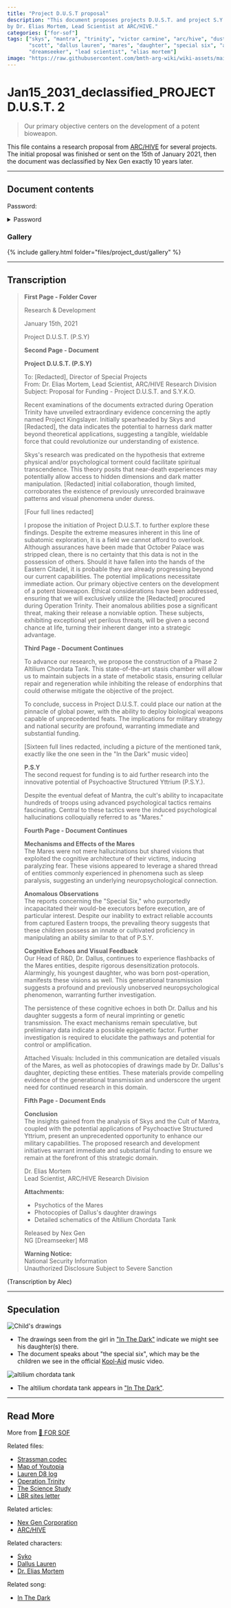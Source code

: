 ```yaml
---
title: "Project D.U.S.T proposal"
description: "This document proposes projects D.U.S.T. and project S.Y.K.O. The proposal was written 
by Dr. Elias Mortem, Lead Scientist at ARC/HIVE."
categories: ["for-sof"]
tags: ["skys", "mantra", "trinity", "victor carmine", "arc/hive", "dust", "psy", "syko", 
       "scott", "dallus lauren", "mares", "daughter", "special six", "altilium chordata", 
       "dreamseeker", "lead scientist", "elias mortem"]
image: "https://raw.githubusercontent.com/bmth-arg-wiki/wiki-assets/main/files/project_dust/gallery/a_projectdust.png"
---
```


# Jan15_2031_declassified_PROJECT D.U.S.T. 2

> Our primary objective centers on the development of a potent bioweapon.

This file contains a research proposal from [ARC/HIVE](../music/amo-in-the-dark) 
for several projects. The initial proposal was finished or sent on the 15th of January 2021, 
then the document was declassified by Nex Gen exactly 10 years later.

***

## Document contents

Password:

<details class="password">
    <summary>Password</summary>

{{"![password](https://raw.githubusercontent.com/bmth-arg-wiki/wiki-assets/main/files/project_dust/dust-password.png)" | markdownify}}

The last two sigils are switched around.

</details>

### Gallery

{% include gallery.html folder="files/project_dust/gallery" %}

***

## Transcription


> **First Page - Folder Cover**
>
> Research & Development
>
> January 15th, 2021
>
> Project D.U.S.T. (P.S.Y)
>
> **Second Page - Document**
>
> **Project D.U.S.T. (P.S.Y)**
>
> To: [Redacted], Director of Special Projects  
> From: Dr. Elias Mortem, Lead Scientist, ARC/HIVE Research Division  
> Subject: Proposal for Funding - Project D.U.S.T. and S.Y.K.O.
>
> Recent examinations of the documents extracted during Operation Trinity have unveiled extraordinary evidence concerning the aptly named Project Kingslayer. Initially spearheaded by Skys and [Redacted], the data indicates the potential to harness dark matter beyond theoretical applications, suggesting a tangible, wieldable force that could revolutionize our understanding of existence.
>
> Skys's research was predicated on the hypothesis that extreme physical and/or psychological torment could facilitate spiritual transcendence. This theory posits that near-death experiences may potentially allow access to hidden dimensions and dark matter manipulation. [Redacted] initial collaboration, though limited, corroborates the existence of previously unrecorded brainwave patterns and visual phenomena under duress.
>
> [Four full lines redacted]
>
> I propose the initiation of Project D.U.S.T. to further explore these findings. Despite the extreme measures inherent in this line of subatomic exploration, it is a field we cannot afford to overlook. Although assurances have been made that October Palace was stripped clean, there is no certainty that this data is not in the possession of others. Should it have fallen into the hands of the Eastern Citadel, it is probable they are already progressing beyond our current capabilities. The potential implications necessitate immediate action. Our primary objective centers on the development of a potent bioweapon. Ethical considerations have been addressed, ensuring that we will exclusively utilize the [Redacted] procured during Operation Trinity. Their anomalous abilities pose a significant threat, making their release a nonviable option. These subjects, exhibiting exceptional yet perilous threats, will be given a second chance at life, turning their inherent danger into a strategic advantage.
>
> **Third Page - Document Continues**
>
> To advance our research, we propose the construction of a Phase 2 Altilium Chordata Tank. This state-of-the-art stasis chamber will allow us to maintain subjects in a state of metabolic stasis, ensuring cellular repair and regeneration while inhibiting the release of endorphins that could otherwise mitigate the objective of the project.
>
> To conclude, success in Project D.U.S.T. could place our nation at the pinnacle of global power, with the ability to deploy biological weapons capable of unprecedented feats. The implications for military strategy and national security are profound, warranting immediate and substantial funding.
>
> [Sixteen full lines redacted, including a picture of the mentioned tank, exactly like the one seen in the "In the Dark" music video]
>
> **P.S.Y**  
> The second request for funding is to aid further research into the innovative potential of Psychoactive Structured Yttrium (P.S.Y.).
>
> Despite the eventual defeat of Mantra, the cult's ability to incapacitate hundreds of troops using advanced psychological tactics remains fascinating. Central to these tactics were the induced psychological hallucinations colloquially referred to as "Mares."
>
> **Fourth Page - Document Continues**
>
> **Mechanisms and Effects of the Mares**  
> The Mares were not mere hallucinations but shared visions that exploited the cognitive architecture of their victims, inducing paralyzing fear. These visions appeared to leverage a shared thread of entities commonly experienced in phenomena such as sleep paralysis, suggesting an underlying neuropsychological connection.
>
> **Anomalous Observations**  
> The reports concerning the "Special Six," who purportedly incapacitated their would-be executors before execution, are of particular interest. Despite our inability to extract reliable accounts from captured Eastern troops, the prevailing theory suggests that these children possess an innate or cultivated proficiency in manipulating an ability similar to that of P.S.Y.
>
> **Cognitive Echoes and Visual Feedback**  
> Our Head of R&D, Dr. Dallus, continues to experience flashbacks of the Mares entities, despite rigorous desensitization protocols. Alarmingly, his youngest daughter, who was born post-operation, manifests these visions as well. This generational transmission suggests a profound and previously unobserved neuropsychological phenomenon, warranting further investigation.
>
> The persistence of these cognitive echoes in both Dr. Dallus and his daughter suggests a form of neural imprinting or genetic transmission. The exact mechanisms remain speculative, but preliminary data indicate a possible epigenetic factor. Further investigation is required to elucidate the pathways and potential for control or amplification.
>
> Attached Visuals: Included in this communication are detailed visuals of the Mares, as well as photocopies of drawings made by Dr. Dallus's daughter, depicting these entities. These materials provide compelling evidence of the generational transmission and underscore the urgent need for continued research in this domain.
>
> **Fifth Page - Document Ends**
>
> **Conclusion**  
> The insights gained from the analysis of Skys and the Cult of Mantra, coupled with the potential applications of Psychoactive Structured Yttrium, present an unprecedented opportunity to enhance our military capabilities. The proposed research and development initiatives warrant immediate and substantial funding to ensure we remain at the forefront of this strategic domain.
>
> Dr. Elias Mortem  
> Lead Scientist, ARC/HIVE Research Division
>
> **Attachments:**
>
> - Psychotics of the Mares
> - Photocopies of Dallus's daughter drawings
> - Detailed schematics of the Altilium Chordata Tank
>
> Released by Nex Gen  
> NG [Dreamseeker] M8
>
> **Warning Notice:**  
> National Security Information  
> Unauthorized Disclosure Subject to Severe Sanction

(Transcription by Alec)

***

## Speculation

![Child's drawings](https://raw.githubusercontent.com/bmth-arg-wiki/wiki-assets/main/music/amo/inthedark/gallery/l_dallusdaughterdrawings.png)

- The drawings seen from the girl in ["In The Dark"](../music/amo-in-the-dark) indicate we might see his daughter(s) there.
- The document speaks about "the special six", which may be the children we see in 
the official [Kool-Aid](../music/song-koolaid) music video.

![altilium chordata tank](https://raw.githubusercontent.com/bmth-arg-wiki/wiki-assets/main/music/amo/inthedark/gallery/f_altiliumchordatatank.png)

- The altilium chordata tank appears in ["In The Dark"](../music/amo-in-the-dark).

***

## Read More

More from [📁 FOR SOF](../for-sof)

Related files:

- [Strassman codec](strassmancodec)
- [Map of Youtopia](selenes_map)
- [Lauren D8 log](lauren_d8_log)
- [Operation Trinity](trinity_document)
- [The Science Study](thesciencestudy)
- [LBR sites letter](lbr_sites)

Related articles:

- [Nex Gen Corporation](../lore/nex-gen-corporation)
- [ARC/HIVE](../lore/archive)

Related characters:

- [Syko](../characters/syko)
- [Dallus Lauren](../characters/dallus-lauren)
- [Dr. Elias Mortem](../characters#dr-elias-mortem)

Related song:

- [In The Dark](../music/amo-in-the-dark)
